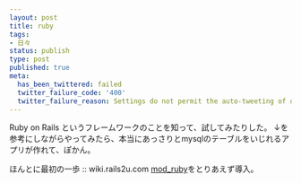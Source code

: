 ```yaml
---
layout: post
title: ruby
tags:
- 日々
status: publish
type: post
published: true
meta:
  has_been_twittered: failed
  twitter_failure_code: '400'
  twitter_failure_reason: Settings do not permit the auto-tweeting of old posts
---
```

Ruby on Rails というフレームワークのことを知って、試してみたりした。
↓を参考にしながらやってみたら、本当にあっさりとmysqlのテーブルをいじれるアプリが作れて、ぽかん。

ほんとに最初の一歩 :: wiki.rails2u.com
<a title="modruby.net" href="http://modruby.net/ja/">mod_ruby</a>をとりあえず導入。
